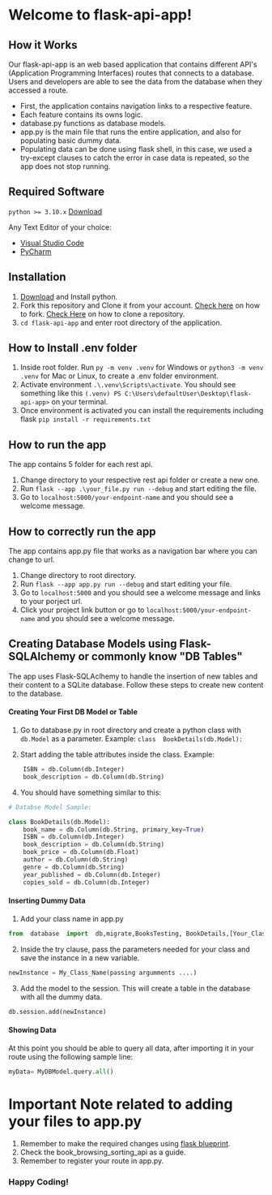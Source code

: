 # Welcome to flask-api-app!

## 	How it Works
Our flask-api-app is an web based application that contains different API's (Application Programming Interfaces) routes that connects to a database. Users and developers are able to see the data from the database when they accessed a route.

- First, the application contains navigation links to a respective feature.
- Each feature contains its owns logic.
- database.py functions as database models.
- app.py is the main file that runs the entire application, and also for populating basic dummy data.
- Populating data can be done using flask shell, in this case, we used a try-except clauses to catch the error in case data is repeated, so the app does not stop running.

## 	Required Software
`python >= 3.10.x` [Download](https://www.python.org/downloads/)

Any Text Editor of your choice:
 - [Visual Studio Code](https://code.visualstudio.com/download)
 - [PyCharm](https://www.jetbrains.com/pycharm/download/#section=windows)

 
## Installation

 1. [Download](https://www.python.org/downloads/) and Install python. 
 2. Fork this repository and Clone it from your account. [Check here](https://docs.github.com/en/get-started/quickstart/fork-a-repo) on how to fork. [Check Here](https://docs.github.com/en/repositories/creating-and-managing-repositories/cloning-a-repository) on how to clone a repository.
 3. `cd flask-api-app` and enter root directory of the application.

## How to Install .env folder

 1. Inside root folder. Run `py -m venv .venv` for Windows or `python3 -m venv .venv` for Mac or Linux, to create a .env folder environment.
 2. Activate environment `.\.venv\Scripts\activate`. You should see something like this 
`(.venv) PS C:\Users\defaultUser\Desktop\flask-api-app>` on your terminal.
 3. Once environment is activated you can install the requirements including flask `pip install -r requirements.txt`

## How to run the app
The app contains 5 folder for each rest api.

 1. Change directory to your respective rest api folder or create a new one.
 2. Run `flask --app .\your_file.py run --debug` and start editing the file.
 3. Go to `localhost:5000/your-endpoint-name` and you should see a welcome message.


## How to correctly run the app
The app contains app.py file that works as a navigation bar where you can change to url.

 1. Change directory to root directory.
 2. Run `flask --app app.py run --debug` and start editing your file.
 3. Go to `localhost:5000` and you should see a welcome message and links to your porject url.
 4. Click your project link button or go to `localhost:5000/your-endpoint-name` and you should see a welcome message.

 ## Creating Database Models using Flask-SQLAlchemy or commonly know "DB Tables"

The app uses Flask-SQLAclhemy to handle the insertion of new tables and their content to a SQLite database. Follow these steps to create new content to the database.

#### Creating Your First DB Model or Table

1. Go to database.py in root directory and create a python class with `db.Model` as a parameter. Example: `class  BookDetails(db.Model):`

2. Start adding the table attributes inside the class. Example: 

```python
	ISBN = db.Column(db.Integer)
	book_description = db.Column(db.String)
```

4. You should have something similar to this:
```python
# Databse Model Sample:

class BookDetails(db.Model):
	book_name = db.Column(db.String, primary_key=True)
	ISBN = db.Column(db.Integer)
	book_description = db.Column(db.String)
	book_price = db.Column(db.Float)
	author = db.Column(db.String)
	genre = db.Column(db.String)
	year_published = db.Column(db.Integer)
	copies_sold = db.Column(db.Integer)
```

#### Inserting Dummy Data
1. Add your class name in app.py
```python
from  database  import  db,migrate,BooksTesting, BookDetails,[Your_Class_Name]
```
2. Inside the try clause, pass the parameters needed for your class and save the instance in a new variable.
  ```python
newInstance = My_Class_Name(passing argumments ....)
```
3. Add the model to the session. This will create a table in the database with all the dummy data.
  ```python
db.session.add(newInstance)
```

#### Showing Data
At this point you should be able to query all data, after importing it  in your route using the following sample line:
  ```python
myData= MyDBModel.query.all()
```


# Important Note related to adding your files to app.py
1. Remember to make the required changes using [flask blueprint](https://flask.palletsprojects.com/en/2.2.x/blueprints/).
2. Check the book_browsing_sorting_api as a guide.
3. Remember to register your route in app.py.


### Happy Coding!
